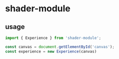 # shader-module

## usage
  
  ```js
  import { Experience } from 'shader-module';

  const canvas = document.getElementById('canvas');
  const experience = new Experience(canvas)
  ```